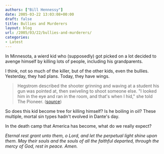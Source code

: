 ```yaml
---
authors: ["Bill Hennessy"]
date: 2005-03-22 13:03:08+00:00
draft: false
title: Bullies and Murderers
layout: blog
url: /2005/03/22/bullies-and-murderers/
categories:
- Latest
---
```


In Minnesota, a wierd kid who (supposedly) got picked on a lot decided to avenge himself by killing lots of people, including his grandparents.

I think, not so much of the killer, but of the other kids, even the bullies.  Yesterday, they had plans.  Today, they have wings.



> Hegstrom described the shooter grinning and waving at a student his gun was pointed at, then swiveling to shoot someone else. "I looked him in the eye and ran in the room, and that's when I hid," she told The Pioneer. ([source](https://www.foxnews.com/story/0,2933,151085,00.html))



So does this kid become  tree for killing himself?  Is he boiling in oil?  These multiple, mortal sin types hadn't evolved in Dante's day.

In the death camp that America has become, what do we really expect?

_Eternal rest grant unto them, o Lord, and let the perpetual light shine upon them.  May their souls and the souls of all the faithful departed, through the mercy of God, rest in peace.  Amen._


